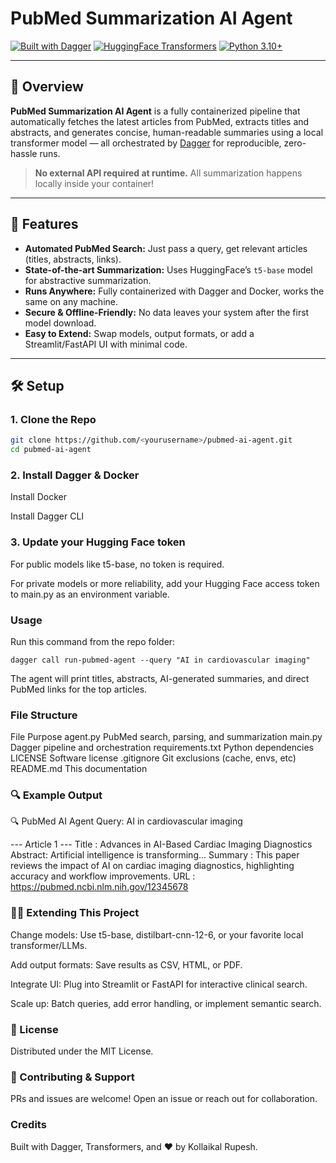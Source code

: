 #  PubMed Summarization AI Agent

[![Built with Dagger](https://img.shields.io/badge/Built%20with-Dagger-3178c6?logo=docker)](https://dagger.io/)
[![HuggingFace Transformers](https://img.shields.io/badge/Powered%20by-Transformers-ffcc00?logo=huggingface)](https://huggingface.co/)
[![Python 3.10+](https://img.shields.io/badge/Python-3.10+-blue?logo=python)](https://www.python.org/)

---

## 🚀 Overview

**PubMed Summarization AI Agent** is a fully containerized pipeline that automatically fetches the latest articles from PubMed, extracts titles and abstracts, and generates concise, human-readable summaries using a local transformer model — all orchestrated by [Dagger](https://dagger.io/) for reproducible, zero-hassle runs.

> **No external API required at runtime.** All summarization happens locally inside your container!

---

## 🧩 Features

- **Automated PubMed Search:** Just pass a query, get relevant articles (titles, abstracts, links).
- **State-of-the-art Summarization:** Uses HuggingFace’s `t5-base` model for abstractive summarization.
- **Runs Anywhere:** Fully containerized with Dagger and Docker, works the same on any machine.
- **Secure & Offline-Friendly:** No data leaves your system after the first model download.
- **Easy to Extend:** Swap models, output formats, or add a Streamlit/FastAPI UI with minimal code.

---

## 🛠️ Setup

### 1. **Clone the Repo**

```bash
git clone https://github.com/<yourusername>/pubmed-ai-agent.git
cd pubmed-ai-agent
```

### 2. Install Dagger & Docker
Install Docker

Install Dagger CLI

### 3. Update your Hugging Face token
For public models like t5-base, no token is required.

For private models or more reliability, add your Hugging Face access token to main.py as an environment variable.

### Usage
Run this command from the repo folder:

```
dagger call run-pubmed-agent --query "AI in cardiovascular imaging"
```
The agent will print titles, abstracts, AI-generated summaries, and direct PubMed links for the top articles.


### File Structure
File	Purpose
agent.py	PubMed search, parsing, and summarization
main.py	Dagger pipeline and orchestration
requirements.txt	Python dependencies
LICENSE	Software license
.gitignore	Git exclusions (cache, envs, etc)
README.md	This documentation

### 🔍 Example Output

🔍 PubMed AI Agent Query: AI in cardiovascular imaging

--- Article 1 ---
 Title   : Advances in AI-Based Cardiac Imaging Diagnostics
 Abstract: Artificial intelligence is transforming...
 Summary : This paper reviews the impact of AI on cardiac imaging diagnostics, highlighting accuracy and workflow improvements.
 URL     : https://pubmed.ncbi.nlm.nih.gov/12345678
 
### 🧑‍💻 Extending This Project
Change models: Use t5-base, distilbart-cnn-12-6, or your favorite local transformer/LLMs.

Add output formats: Save results as CSV, HTML, or PDF.

Integrate UI: Plug into Streamlit or FastAPI for interactive clinical search.

Scale up: Batch queries, add error handling, or implement semantic search.

### 📜 License
Distributed under the MIT License.

### 🤝 Contributing & Support
PRs and issues are welcome!
Open an issue or reach out for collaboration.

### Credits
Built with Dagger, Transformers, and ❤️ by Kollaikal Rupesh.
